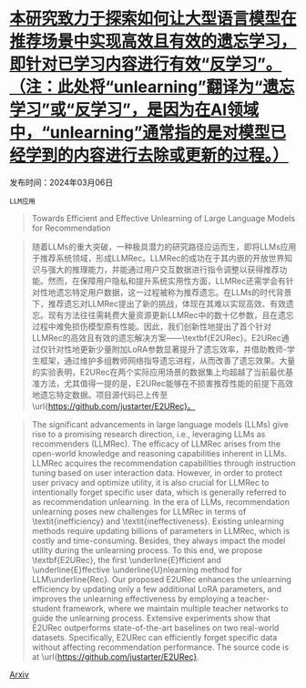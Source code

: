 # [本研究致力于探索如何让大型语言模型在推荐场景中实现高效且有效的遗忘学习，即针对已学习内容进行有效“反学习”。（注：此处将“unlearning”翻译为“遗忘学习”或“反学习”，是因为在AI领域中，“unlearning”通常指的是对模型已经学到的内容进行去除或更新的过程。）](https://arxiv.org/abs/2403.03536)

发布时间：2024年03月06日

`LLM应用`

> Towards Efficient and Effective Unlearning of Large Language Models for Recommendation

> 随着LLMs的重大突破，一种极具潜力的研究路径应运而生，即将LLMs应用于推荐系统领域，形成LLMRec。LLMRec的成功在于其内嵌的开放世界知识与强大的推理能力，并能通过用户交互数据进行指令调整以获得推荐功能。然而，在保障用户隐私和提升系统实用性方面，LLMRec还需学会有针对性地遗忘特定用户数据，这一过程被称为推荐遗忘。在LLMs的时代背景下，推荐遗忘对LLMRec提出了新的挑战，体现在其难以实现高效、有效遗忘。现有方法往往需耗费大量资源更新LLMRec中的数十亿参数，且在遗忘过程中难免损伤模型原有性能。因此，我们创新性地提出了首个针对LLMRec的高效且有效的遗忘解决方案——\textbf{E2URec}。E2URec通过仅针对性地更新少量附加LoRA参数显著提升了遗忘效率，并借助教师-学生框架，通过维护多组教师网络指导遗忘进程，从而改善了遗忘效果。大量的实验表明，E2URec在两个实际应用场景的数据集上均超越了当前最优基准方法，尤其值得一提的是，E2URec能够在不损害推荐性能的前提下高效地遗忘特定数据。项目源代码已上传至\url{https://github.com/justarter/E2URec}。

> The significant advancements in large language models (LLMs) give rise to a promising research direction, i.e., leveraging LLMs as recommenders (LLMRec). The efficacy of LLMRec arises from the open-world knowledge and reasoning capabilities inherent in LLMs. LLMRec acquires the recommendation capabilities through instruction tuning based on user interaction data. However, in order to protect user privacy and optimize utility, it is also crucial for LLMRec to intentionally forget specific user data, which is generally referred to as recommendation unlearning. In the era of LLMs, recommendation unlearning poses new challenges for LLMRec in terms of \textit{inefficiency} and \textit{ineffectiveness}. Existing unlearning methods require updating billions of parameters in LLMRec, which is costly and time-consuming. Besides, they always impact the model utility during the unlearning process. To this end, we propose \textbf{E2URec}, the first \underline{E}fficient and \underline{E}ffective \underline{U}nlearning method for LLM\underline{Rec}. Our proposed E2URec enhances the unlearning efficiency by updating only a few additional LoRA parameters, and improves the unlearning effectiveness by employing a teacher-student framework, where we maintain multiple teacher networks to guide the unlearning process. Extensive experiments show that E2URec outperforms state-of-the-art baselines on two real-world datasets. Specifically, E2URec can efficiently forget specific data without affecting recommendation performance. The source code is at \url{https://github.com/justarter/E2URec}.

[Arxiv](https://arxiv.org/abs/2403.03536)